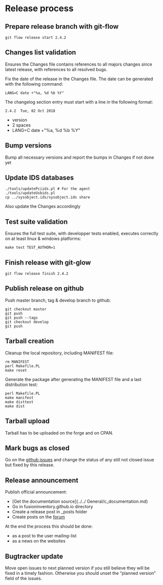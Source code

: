 # Release process

## Prepare release branch with git-flow

``` shell
git flow release start 2.4.2
```

## Changes list validation

Ensures the Changes file contains references to all majors changes since latest release, with references to all resolved bugs.

Fix the date of the release in the Changes file. The date can be generated with the following command:

``` shell
LANG=C date +"%a, %d %b %Y"
```

The changelog section entry must start with a line in the following format:

    2.4.2  Tue, 02 Oct 2018

* version
* 2 spaces
* LANG=C date +"%a, %d %b %Y"

## Bump versions

Bump all necessary versions and report the bumps in Changes if not done yet

## Update IDS databases

``` shell
./tools/updatePciids.pl # For the agent
./tools/updateUsbids.pl
cp ../sysobject.ids/sysobject.ids share
```

Also update the Changes accordingly

## Test suite validation

Ensures the full test suite, with developper tests enabled, executes correctly on at least linux & windows platforms:

``` shell
make test TEST_AUTHOR=1
```

## Finish release with git-glow

``` shell
git flow release finish 2.4.2
```

## Publish release on github

Push master branch, tag & develop branch to github:

``` shell
git checkout master
git push
git push --tags
git checkout develop
git push
```

## Tarball creation

Cleanup the local repository, including MANIFEST file:

``` shell
rm MANIFEST
perl Makefile.PL
make reset
```

Generate the package after generating the MANIFEST file and a last distribution test:

``` shell
perl Makefile.PL
make manifest
make disttest
make dist
```

## Tarball upload

Tarball has to be uploaded on the forge and on CPAN.

## Mark bugs as closed

Go on the [github issues](https://github.com/fusioninventory/fusioninventory-agent/issues) and change the status of any still not closed issue but fixed by this release.

## Release announcement

Publish official announcement:

* [Get the documentation source](../../  General/c_documentation.md)
* Go in fusioninventory.github.io directory
* Create a release post in _posts folder
* Create posts on the [forum](http://forum.fusioininventory.org/)

At the end the process this should be done:

* as a post to the user mailing-list
* as a news on the websites

## Bugtracker update

Move open issues to next planned version if you still believe they will be fixed in a timely fashion. Otherwise you should unset the “planned version” field of the issues.
